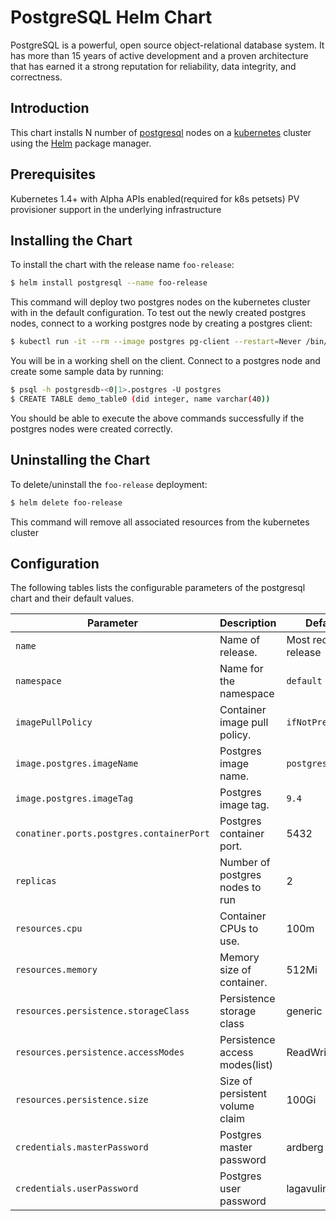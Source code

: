 # PostgreSQL Helm Chart
PostgreSQL is a powerful, open source object-relational database system. It has more than 15 years of active development and a proven architecture that has earned it a strong reputation for reliability, data integrity, and correctness.

## Introduction
This chart installs N number of [postgresql](http://postgresql.org) nodes on a [kubernetes](https://kubernetes.io) cluster using the [Helm](https://helm.sh) package manager.

## Prerequisites
Kubernetes 1.4+ with Alpha APIs enabled(required for k8s petsets)
PV provisioner support in the underlying infrastructure

## Installing the Chart
To install the chart with the release name `foo-release`:

```bash
$ helm install postgresql --name foo-release
```

This command will deploy two postgres nodes on the kubernetes cluster with in the default configuration.
To test out the newly created postgres nodes, connect to a working postgres node by creating a postgres client:

```bash
$ kubectl run -it --rm --image postgres pg-client --restart=Never /bin/sh
```

You will be in a working shell on the client. Connect to a postgres node and create some sample data by running:

```bash
$ psql -h postgresdb-<0|1>.postgres -U postgres
$ CREATE TABLE demo_table0 (did integer, name varchar(40))
```

You should be able to execute the above commands successfully if the postgres nodes were created correctly.

## Uninstalling the Chart
To delete/uninstall the `foo-release` deployment:

```bash
$ helm delete foo-release
```

This command will remove all associated resources from the kubernetes cluster
## Configuration
The following tables lists the configurable parameters of the postgresql chart and their default values.

| Parameter                  | Description                        | Default                                                    |
| -----------------------    | ---------------------------------- | ---------------------------------------------------------- |
| `name`                 | Name of release.                 | Most recent release                                        |
| `namespace`        | Name for the namespace      | `default`                                                      |
| `imagePullPolicy`                | Container image pull policy.    | `ifNotPresent`                                                      |
| `image.postgres.imageName`            | Postgres image name.         | `postgres`                                                      |
| `image.postgres.imageTag`            | Postgres image tag.   | `9.4`                                                      |
| `conatiner.ports.postgres.containerPort`      | Postgres container port.      | 5432                                                       |
| `replicas`         | Number of postgres nodes to run    | 2                                                      |
| `resources.cpu` | Container CPUs to use.    | 100m                                                    |
| `resources.memory`   | Memory size of container.          | 512Mi                                              |
| `resources.persistence.storageClass` | Persistence storage class    | generic                                                    |
| `resources.persistence.accessModes` | Persistence access modes(list)    | ReadWriteOnce                                                    |
| `resources.persistence.size` | Size of persistent volume claim    | 100Gi                                                    |
| `credentials.masterPassword` | Postgres master password    | ardberg                                                    |
| `credentials.userPassword` | Postgres user password    | lagavulin                                                    |
